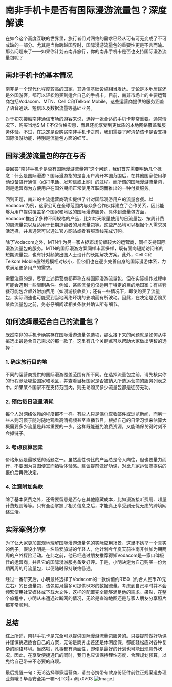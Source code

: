 # 南非手机卡是否有国际漫游流量包？深度解读

在如今这个高度互联的世界里，旅行者们对网络的需求已经从可有可无变成了不可或缺的一部分。尤其是当你跨越国界时，国际漫游流量包的重要性更是不言而喻。那么问题来了——如果你计划去南非旅行，你的南非手机卡是否也支持国际漫游流量包呢？

## 南非手机卡的基本情况

南非是一个现代化程度较高的国家，其通信基础设施相当发达。无论是本地居民还是外国游客，都可以轻松购买到适合自己的手机卡。目前，南非市场上的主要运营商包括Vodacom、MTN、Cell C和Telkom Mobile。这些运营商提供的服务涵盖了语音通话、短信以及数据流量等基础业务。

对于初次接触南非通信市场的游客来说，选择一张合适的手机卡非常重要。通常情况下，购买当地SIM卡不仅价格实惠，而且还能享受到更优质的本地网络覆盖和服务体验。不过，在决定是否购买南非手机卡之前，我们需要了解清楚该卡是否支持国际漫游功能，特别是流量包方面的细节。

## 国际漫游流量包的存在与否

要回答“南非手机卡是否有国际漫游流量包”这个问题，我们首先需要明确几个概念：什么是国际漫游？国际漫游指的是当用户离开本国范围后，在其他国家使用移动设备进行通信（如打电话、发短信或上网）的过程。而所谓的国际漫游流量包，则是运营商为方便用户在国外期间正常使用互联网而推出的一种付费服务。

回到正题，南非的主流运营商确实提供了针对国际漫游用户的流量套餐。以Vodacom为例，这家公司在全球范围内与众多合作伙伴建立了合作关系，因此能够为用户提供覆盖多个国家和地区的国际漫游服务。具体到流量包方面，Vodacom推出了多种不同规格的产品，比如每天限量使用的日流量包、按周计费的周流量包以及适用于长期逗留者的月流量包等。这些产品均可以根据个人需求灵活选择，并且通常可以通过官方网站或者客服热线完成订购。

除了Vodacom之外，MTN作为另一家占据市场份额较大的运营商，同样支持国际漫游流量包的服务。MTN的国际漫游方案同样丰富多样，既有面向短期访问者的短期流量包，也有针对频繁出国人士设计的长期解决方案。此外，Cell C和Telkom Mobile虽然规模相对较小，但它们也在逐步完善自身的国际漫游体系，力求满足更多用户的需求。

需要注意的是，尽管上述运营商都声称支持国际漫游流量包，但在实际操作过程中可能会遇到一些限制条件。例如，某些流量包仅适用于特定的目的地国家；有些套餐可能包含额外附加费用（如漫游接收费）；还有一些情况下，即使购买了流量包，实际网速也可能受到当地网络环境的影响而有所波动。因此，在决定是否购买某款流量包之前，务必仔细阅读相关条款并确认所有细节。

## 如何选择最适合自己的流量包？

既然南非的手机卡确实存在国际漫游流量包选项，那么接下来的问题就是如何从中挑选出最适合自己需求的那一款了。这里有几个关键点可以帮助大家做出明智的选择：

### 1. 确定旅行目的地
不同的运营商提供的国际漫游覆盖范围有所不同。在选择流量包之前，请先核实你的行程涉及哪些国家和地区，并查看目标国家是否被纳入所选运营商的服务列表之中。如果某个国家不在支持范围内，则无论购买多少流量包都是徒劳无功。

### 2. 预估每日流量消耗
每个人对网络依赖的程度都不一样。有些人只是偶尔查收邮件或浏览新闻，而另一些人则习惯于随时随地观看高清视频甚至直播节目。根据自己的日常习惯来估算大概需要多少流量是非常重要的一步。这样既能避免浪费资源，又能确保关键时刻不会掉链子。

### 3. 考虑预算因素
价格永远是最敏感的话题之一。虽然高性价比的产品总是令人向往，但也要量力而行，不要因为贪图便宜而牺牲体验感。建议提前做好功课，对比几家运营商提供的报价后再做决定。

### 4. 注意附加条款
除了基本资费之外，还需要留意是否存在其他隐藏成本，比如漫游接听费用、超量计费规则等等。只有全面掌握了相关信息之后，才能真正享受到无忧无虑的跨境网络生活。

## 实际案例分享

为了让大家更加直观地理解国际漫游流量包的实际应用场景，这里不妨举一个真实的例子。假设小明是一名热爱旅游的年轻人，他计划今年夏天前往南非参加为期两周的户外探险活动。在此之前，他已经通过朋友推荐得知Vodacom是一家口碑极佳的运营商，并且它的国际漫游服务备受好评。于是，小明决定为自己购买一份为期两周的月流量包，以便随时保持联络畅通。

经过一番研究后，小明最终选择了Vodacom的一款价值约R150（约合人民币70元左右）的日流量包，该包每月最多可提供5GB的数据流量。考虑到自己平时并不会频繁使用社交媒体或下载大文件，这样的配置完全能够满足他的需求。果然，在整个旅程中，小明从未遭遇过断网的情况，无论是查询地图还是与家人朋友分享照片都非常顺利。

## 总结

综上所述，南非手机卡是完全可以提供国际漫游流量包服务的。只要提前做好功课并谨慎挑选适合自己的方案，无论是商务出差还是休闲度假，都能轻松应对各种复杂的网络环境。当然啦，凡事都有两面性，即便是最好的计划也可能出现意外状况。因此，在享受便捷通讯的同时，我们也应该保持理性态度，合理规划预算，以免给自己带来不必要的麻烦。

最后提醒一句：无论选择哪家运营商，请务必携带有效身份证件前往正规渠道办理业务哦！毕竟安全第一嘛～[TG💪+ @jx0703 ![Image](https://github.com/user-attachments/assets/dbca1d08-cadb-493c-b0ec-ad6f7a83f270)]